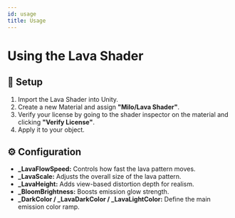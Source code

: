 ```yaml
---
id: usage
title: Usage
---
```


# Using the Lava Shader

## 🧠 Setup
1. Import the Lava Shader into Unity.
2. Create a new Material and assign **"Milo/Lava Shader"**.  
3. Verify your license by going to the shader inspector on the material and clicking **"Verify License"**. 
4. Apply it to your object.


## ⚙️ Configuration
- **_LavaFlowSpeed:** Controls how fast the lava pattern moves.  
- **_LavaScale:** Adjusts the overall size of the lava pattern.  
- **_LavaHeight:** Adds view-based distortion depth for realism.  
- **_BloomBrightness:** Boosts emission glow strength.  
- **_DarkColor / _LavaDarkColor / _LavaLightColor:** Define the main emission color ramp.

